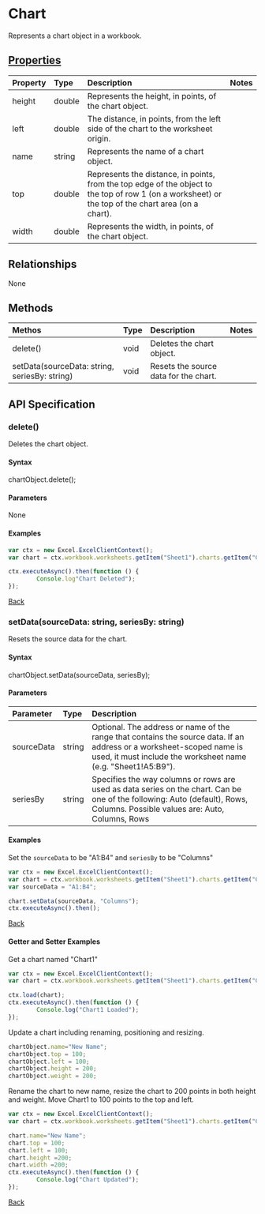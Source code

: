 # Chart

Represents a chart object in a workbook.

## [Properties](#getter-and-setter-examples)
| Property       | Type    |Description|Notes |
|:---------------|:--------|:----------|:-----|
|height|double|Represents the height, in points, of the chart object.||
|left|double|The distance, in points, from the left side of the chart to the worksheet origin.||
|name|string|Represents the name of a chart object.||
|top|double|Represents the distance, in points, from the top edge of the object to the top of row 1 (on a worksheet) or the top of the chart area (on a chart).||
|width|double|Represents the width, in points, of the chart object.||

## Relationships
None

## Methods
| Methos           | Type    |Description|Notes |
|:---------------|:--------|:----------|:-----|
|delete()|void|Deletes the chart object.||
|setData(sourceData: string, seriesBy: string)|void|Resets the source data for the chart.||

## API Specification

### delete()
Deletes the chart object.

#### Syntax
chartObject.delete();

#### Parameters
None

#### Examples
```js
var ctx = new Excel.ExcelClientContext();
var chart = ctx.workbook.worksheets.getItem("Sheet1").charts.getItem("Chart1");	

ctx.executeAsync().then(function () {
		Console.log"Chart Deleted");
});
```

[Back](#methods)

### setData(sourceData: string, seriesBy: string)
Resets the source data for the chart.

#### Syntax
chartObject.setData(sourceData, seriesBy);

#### Parameters
| Parameter       | Type    |Description|
|:---------------|:--------|:----------|
|sourceData|string|Optional. The address or name of the range that contains the source data. If an address or a worksheet-scoped name is used, it must include the worksheet name (e.g. "Sheet1!A5:B9"). |
|seriesBy|string|Specifies the way columns or rows are used as data series on the chart. Can be one of the following: Auto (default), Rows, Columns.  Possible values are: Auto, Columns, Rows|

#### Examples

Set the `sourceData` to be "A1:B4" and `seriesBy` to be "Columns"

```js
var ctx = new Excel.ExcelClientContext();
var chart = ctx.workbook.worksheets.getItem("Sheet1").charts.getItem("Chart1");	
var sourceData = "A1:B4";

chart.setData(sourceData, "Columns");
ctx.executeAsync().then();
```

[Back](#methods)

#### Getter and Setter Examples

Get a chart named "Chart1"
```js
var ctx = new Excel.ExcelClientContext();
var chart = ctx.workbook.worksheets.getItem("Sheet1").charts.getItem("Chart1");	

ctx.load(chart);
ctx.executeAsync().then(function () {
		Console.log("Chart1 Loaded");
});
```

Update a chart including renaming, positioning and resizing.

```js
chartObject.name="New Name";
chartObject.top = 100;
chartObject.left = 100;
chartObject.height = 200;
chartObject.weight = 200;
```
Rename the chart to new name, resize the chart to 200 points in both height and weight. Move Chart1 to 100 points to the top and left. 

```js
var ctx = new Excel.ExcelClientContext();
var chart = ctx.workbook.worksheets.getItem("Sheet1").charts.getItem("Chart1");

chart.name="New Name";	
chart.top = 100;
chart.left = 100;
chart.height =200;
chart.width =200;
ctx.executeAsync().then(function () {
		Console.log("Chart Updated");
});
```
[Back](#properties)
